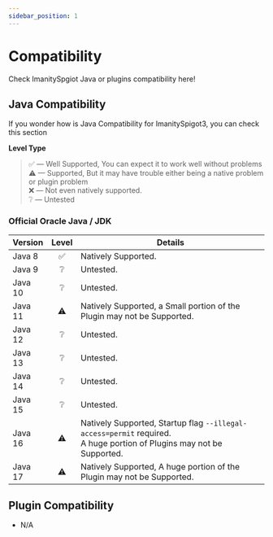 ```yaml
---
sidebar_position: 1
---
```


# Compatibility

Check ImanitySpgiot Java or plugins compatibility here!

## **Java Compatibility**

If you wonder how is Java Compatibility for ImanitySpigot3, you can check this section

**Level Type**

> ✅ — Well Supported, You can expect it to work well without problems  
⚠ — Supported, But it may have trouble either being a native problem or plugin problem  
❌ — Not even natively supported.  
❔ — Untested

### **Official Oracle Java / JDK**

| Version | Level | Details                                                                                                                  |
|:--------|:-----:|--------------------------------------------------------------------------------------------------------------------------|
| Java 8  |   ✅   | Natively Supported.                                                                                                      |
| Java 9  |   ❔   | Untested.                                                                                                                |
| Java 10 |   ❔   | Untested.                                                                                                                |
| Java 11 |  ⚠️   | Natively Supported, a Small portion of the Plugin may not be Supported.                                                  |
| Java 12 |   ❔   | Untested.                                                                                                                |
| Java 13 |   ❔   | Untested.                                                                                                                |
| Java 14 |   ❔   | Untested.                                                                                                                |
| Java 15 |   ❔   | Untested.                                                                                                                |
| Java 16 |  ⚠️   | Natively Supported, Startup flag `--illegal-access=permit` required.<br/>A huge portion of Plugins may not be Supported. |
| Java 17 |  ⚠️   | Natively Supported, A huge portion of the Plugin may not be Supported.                                                   |

## Plugin Compatibility

* N/A
